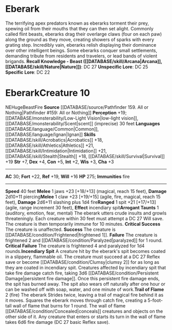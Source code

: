 ﻿---
ac: '30'
alignment: NE
all_resistance: null
burrow_speed: null
charisma: '+3'
climb_speed: null
constitution: '+5'
creature_ability:
- Arrogant Taunts
- Incendiary Spit
- Trail of Flame
creature_family: null
description: 'The terrifying apex predators known as eberarks torment their prey,
  spewing oil from their mouths that they can then set alight. Commonly called flint
  beasts, eberarks drag their overlarge claws (four on each paw) along the ground
  as they move, creating showers of sparks with every grating step. Incredibly vain,
  eberarks relish displaying their dominance over other intelligent beings. Some eberarks
  conquer small settlements, demanding tribute from residents and travelers, or lead
  bands of violent brigands.<br/><br/><b><u>Recall Knowledge - Beast</u> ( [[DATABASE/skill/Arcana|Arcana]]
  , [[DATABASE/skill/Nature|Nature]] )</b>: DC 27<br/><b><u>Unspecific Lore</u></b>:
  DC 25<br/><b><u>Specific Lore</u></b>: DC 22'
dexterity: '+4'
element: Fire
fly_speed: null
fortitude: '+22'
hardness: null
hp: '275'
id: '1000'
immunity:
- fire
intelligence: '+2'
land_speed: '40'
language:
- '[[DATABASE/language/Common|Common]]'
- '[[DATABASE/language/Ignan|Ignan]]'
level: '10'
max_speed: '40'
name: Eberark
perception: '+19'
rarity: Common
reflex: '+19'
resistance: null
rus_type_level: null
school: null
sense:
- '[[DATABASE/monsterability/Low-Light Vision|low-light vision]]'
- '[[DATABASE/monsterability/Scent|scent]] (imprecise) 30 feet'
size: Huge
skill:
- '[[DATABASE/skill/Acrobatics|Acrobatics]] +18'
- '[[DATABASE/skill/Athletics|Athletics]] +21'
- '[[DATABASE/skill/Intimidation|Intimidation]] +21'
- '[[DATABASE/skill/Stealth|Stealth]] +18'
- '[[DATABASE/skill/Survival|Survival]] +19'
source: '[[DATABASE/source/Pathfinder 159. All or Nothing|Pathfinder #159: All or
  Nothing]]'
speed:
- 40 feet
spell: null
strength: '+7'
strength_req: '7'
strongest_save:
- Fortitude
swim_speed: null
trait:
- '[[DATABASE/trait/Beast|Beast]]'
- '[[DATABASE/trait/Fire|Fire]]'
type: Creature
vision: Low-light vision
weakest_save:
- Will
weakness: null
will: '+16'
wisdom: '+3'

---
# Eberark

The terrifying apex predators known as eberarks torment their prey, spewing oil from their mouths that they can then set alight. Commonly called flint beasts, eberarks drag their overlarge claws (four on each paw) along the ground as they move, creating showers of sparks with every grating step. Incredibly vain, eberarks relish displaying their dominance over other intelligent beings. Some eberarks conquer small settlements, demanding tribute from residents and travelers, or lead bands of violent brigands.
**Recall Knowledge - Beast ([[DATABASE/skill/Arcana|Arcana]], [[DATABASE/skill/Nature|Nature]])**: DC 27
**Unspecific Lore**: DC 25
**Specific Lore**: DC 22

# Eberark<span class="item-type">Creature 10</span>

<span class="trait-alignment item-trait">NE</span><span class="trait-size item-trait">Huge</span><span class="item-trait">Beast</span><span class="item-trait">Fire</span>
**Source** [[DATABASE/source/Pathfinder 159. All or Nothing|Pathfinder #159: All or Nothing]]
**Perception** +19; [[DATABASE/monsterability/Low-Light Vision|low-light vision]], [[DATABASE/monsterability/Scent|scent]] (imprecise) 30 feet
**Languages** [[DATABASE/language/Common|Common]], [[DATABASE/language/Ignan|Ignan]]
**Skills** [[DATABASE/skill/Acrobatics|Acrobatics]] +18, [[DATABASE/skill/Athletics|Athletics]] +21, [[DATABASE/skill/Intimidation|Intimidation]] +21, [[DATABASE/skill/Stealth|Stealth]] +18, [[DATABASE/skill/Survival|Survival]] +19
**Str** +7, **Dex** +4, **Con** +5, **Int** +2, **Wis** +3, **Cha** +3

---
**AC** 30; **Fort** +22, **Ref** +19, **Will** +16
**HP** 275; **Immunities** fire

---
**Speed** 40 feet
<span class="in-box-ability">**Melee** <span class="action-icon">1</span> jaws +23 [+18/+13] (magical, reach 15 feet), **Damage** 2d10+11 piercing</span><span class="in-box-ability">**Melee** <span class="action-icon">1</span> claw +23 [+19/+15] (agile, fire, magical, reach 15 feet), **Damage** 2d6+11 slashing plus 1d4 fire</span><span class="in-box-ability">**Ranged** <span class="action-icon">1</span> spit +21 [+17/+13] (agile, range increment 30 feet), **Effect** incendiary spit</span><span class="in-box-ability">**Arrogant Taunts** <span class="action-icon">1</span> (auditory, emotion, fear, mental) The eberark utters crude insults and growls threateningly. Each creature within 30 feet must attempt a DC 27 Will save. The creature is then temporarily immune for 10 minutes. 
**Critical Success** The creature is unaffected. 
**Success** The creature is [[DATABASE/condition/Frightened|frightened 1]]. 
**Failure** The creature is frightened 2 and [[DATABASE/condition/Paralyzed|paralyzed]] for 1 round. 
**Critical Failure** The creature is frightened 4 and paralyzed for 1d4 rounds.</span><span class="in-box-ability">**Incendiary Spit** A creature hit by the eberark's spit becomes coated in a slippery, flammable oil. The creature must succeed at a DC 27 Reflex save or become [[DATABASE/condition/Clumsy|clumsy 2]] for as long as they are coated in incendiary spit. Creatures affected by incendiary spit that take fire damage catch fire, taking 3d6 [[DATABASE/condition/Persistent Damage|persistent fire damage]]. Once this persistent fire damage ends, the spit has burned away. The spit also wears off naturally after one hour or can be washed off with soap, water, and one minute of work.</span><span class="in-box-ability">**Trail of Flame** <span class="action-icon">2</span> (fire) The eberark Strides twice, leaving a trail of magical fire behind it as it moves. Squares the eberark moves through catch fire, creating a 5-foot-tall wall of flame that burns for 1 round. The wall of flame [[DATABASE/condition/Concealed|conceals]] creatures and objects on the other side of it. Any creature that enters or starts its turn in the wall of flame takes 6d6 fire damage (DC 27 basic Reflex save).</span>